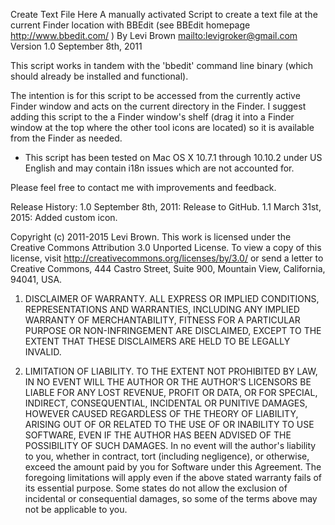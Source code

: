 Create Text File Here
A manually activated Script to create a text file at the current Finder location
with BBEdit (see BBEdit homepage http://www.bbedit.com/ )
By Levi Brown <mailto:levigroker@gmail.com>
Version 1.0 September 8th, 2011

This script works in tandem with the 'bbedit' command line binary (which should
already be installed and functional).

The intention is for this script to be accessed from the currently active Finder
window and acts on the current directory in the Finder. I suggest adding this
script to the a Finder window's shelf (drag it into a Finder window at the top
where the other tool icons are located) so it is available from the Finder as
needed.

* This script has been tested on Mac OS X 10.7.1 through 10.10.2 under US English and may
contain i18n issues which are not accounted for.

Please feel free to contact me with improvements and feedback.

Release History:
1.0 September 8th, 2011: Release to GitHub.
1.1 March 31st, 2015: Added custom icon.

Copyright (c) 2011-2015 Levi Brown.
This work is licensed under the Creative Commons Attribution 3.0 Unported
License. To view a copy of this license, visit
http://creativecommons.org/licenses/by/3.0/ or send a letter to Creative
Commons, 444 Castro Street, Suite 900, Mountain View, California, 94041, USA.

1. DISCLAIMER OF WARRANTY.  ALL EXPRESS OR IMPLIED CONDITIONS, REPRESENTATIONS
AND WARRANTIES, INCLUDING ANY IMPLIED WARRANTY OF MERCHANTABILITY, FITNESS FOR A
PARTICULAR PURPOSE OR NON-INFRINGEMENT ARE DISCLAIMED, EXCEPT TO THE EXTENT THAT
THESE DISCLAIMERS ARE HELD TO BE LEGALLY INVALID.

2. LIMITATION OF LIABILITY.  TO THE EXTENT NOT PROHIBITED BY LAW, IN NO EVENT
WILL THE AUTHOR OR THE AUTHOR'S LICENSORS BE LIABLE FOR ANY LOST REVENUE, PROFIT
OR DATA, OR FOR SPECIAL, INDIRECT, CONSEQUENTIAL, INCIDENTAL OR PUNITIVE
DAMAGES, HOWEVER CAUSED REGARDLESS OF THE THEORY OF LIABILITY, ARISING OUT OF OR
RELATED TO THE USE OF OR INABILITY TO USE SOFTWARE, EVEN IF THE AUTHOR HAS BEEN
ADVISED OF THE POSSIBILITY OF SUCH DAMAGES.  In no event will the author's
liability to you, whether in contract, tort (including negligence), or
otherwise, exceed the amount paid by you for Software under this Agreement. The
foregoing limitations will apply even if the above stated warranty fails of its
essential purpose. Some states do not allow the exclusion of incidental or
consequential damages, so some of the terms above may not be applicable to you.
